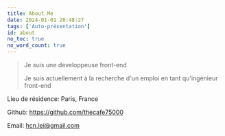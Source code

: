 ```yaml
---
title: About Me
date: 2024-01-01 20:48:27
tags: ['Auto-présentation']
id: about
no_toc: true
no_word_count: true
---
```


> Je suis une developpeuse front-end
> 
> Je suis actuellement à la recherche d'un emploi en tant qu'ingénieur front-end

Lieu de résidence: Paris, France 

Github: https://github.com/thecafe75000

Email: hcn.lei@gmail.com

